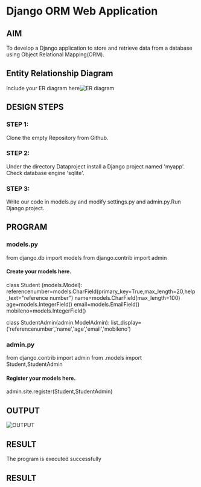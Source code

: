 # Django ORM Web Application

## AIM
To develop a Django application to store and retrieve data from a database using Object Relational Mapping(ORM).

## Entity Relationship Diagram

Include your ER diagram here![ER diagram](https://github.com/monishr288/django-orm-app/assets/147474049/7c5a6d86-2276-43e0-8f5e-4f7f22b8cf10)



## DESIGN STEPS

### STEP 1: 

Clone the empty Repository from Github.

### STEP 2:

Under the directory Dataproject install a Django project named 'myapp'. Check database engine 'sqlite'.

### STEP 3:

Write our code in models.py and modify settings.py and admin.py.Run Django project.

## PROGRAM

### models.py

from django.db import models
from django.contrib import admin

#### Create your models here.
class Student (models.Model):
    referencenumber=models.CharField(primary_key=True,max_length=20,help_text="reference number")
    name=models.CharField(max_length=100)
    age=models.IntegerField()
    email=models.EmailField()
    mobileno=models.IntegerField()


class StudentAdmin(admin.ModelAdmin):
    list_display=('referencenumber','name','age','email','mobileno')

### admin.py

from django.contrib import admin
from .models import Student,StudentAdmin

#### Register your models here.
admin.site.register(Student,StudentAdmin)


## OUTPUT
![OUTPUT](https://github.com/monishr288/django-orm-app/assets/147474049/d7372af9-535a-4b4d-a7f6-0f62ec14762e)

## RESULT
The program is executed successfully



## RESULT
